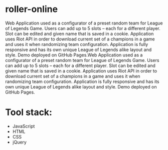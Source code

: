 # roller-online

Web Application used as a configurator of a preset random team for League of Legends Game. Users can add up to 5 slots – each for a different player. Slot can be edited and given name that is saved in a cookie. Application uses Riot API in order to download current set of a champions in a game and uses it when randomizing team configuration. Application is fully responsive and has its own unique League of Legends alike layout and style. Demo deployed on GitHub Pages.Web Application used as a configurator of a preset random team for League of Legends Game. Users can add up to 5 slots – each for a different player. Slot can be edited and given name that is saved in a cookie. Application uses Riot API in order to download current set of a champions in a game and uses it when randomizing team configuration. Application is fully responsive and has its own unique League of Legends alike layout and style. Demo deployed on GitHub Pages.

# Tool stack:

<ul>
  <li>JavaScript</li>
  <li>HTML</li>
  <li>CSS</li>
  <li>jQuery</li>
</ul>
